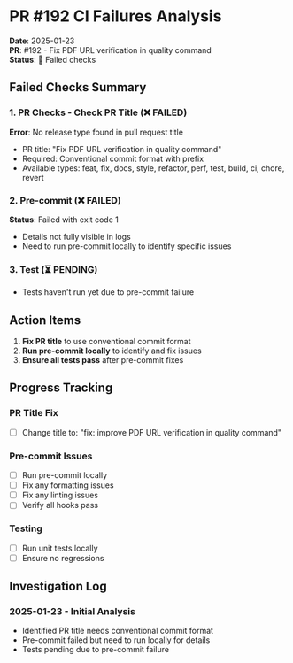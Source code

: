 # PR #192 CI Failures Analysis

**Date**: 2025-01-23  
**PR**: #192 - Fix PDF URL verification in quality command  
**Status**: 🔴 Failed checks

## Failed Checks Summary

### 1. PR Checks - Check PR Title (❌ FAILED)
**Error**: No release type found in pull request title
- PR title: "Fix PDF URL verification in quality command"
- Required: Conventional commit format with prefix
- Available types: feat, fix, docs, style, refactor, perf, test, build, ci, chore, revert

### 2. Pre-commit (❌ FAILED)
**Status**: Failed with exit code 1
- Details not fully visible in logs
- Need to run pre-commit locally to identify specific issues

### 3. Test (⏳ PENDING)
- Tests haven't run yet due to pre-commit failure

## Action Items

1. **Fix PR title** to use conventional commit format
2. **Run pre-commit locally** to identify and fix issues
3. **Ensure all tests pass** after pre-commit fixes

## Progress Tracking

### PR Title Fix
- [ ] Change title to: "fix: improve PDF URL verification in quality command"

### Pre-commit Issues
- [ ] Run pre-commit locally
- [ ] Fix any formatting issues
- [ ] Fix any linting issues
- [ ] Verify all hooks pass

### Testing
- [ ] Run unit tests locally
- [ ] Ensure no regressions

## Investigation Log

### 2025-01-23 - Initial Analysis
- Identified PR title needs conventional commit format
- Pre-commit failed but need to run locally for details
- Tests pending due to pre-commit failure